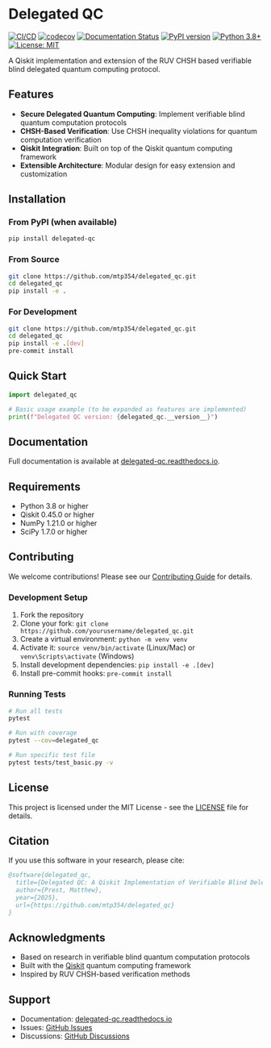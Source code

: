# Delegated QC

[![CI/CD](https://github.com/mtp354/delegated_qc/actions/workflows/ci.yml/badge.svg)](https://github.com/mtp354/delegated_qc/actions/workflows/ci.yml)
[![codecov](https://codecov.io/gh/mtp354/delegated_qc/branch/main/graph/badge.svg)](https://codecov.io/gh/mtp354/delegated_qc)
[![Documentation Status](https://readthedocs.org/projects/delegated-qc/badge/?version=latest)](https://delegated-qc.readthedocs.io/en/latest/?badge=latest)
[![PyPI version](https://badge.fury.io/py/delegated-qc.svg)](https://badge.fury.io/py/delegated-qc)
[![Python 3.8+](https://img.shields.io/badge/python-3.8+-blue.svg)](https://www.python.org/downloads/)
[![License: MIT](https://img.shields.io/badge/License-MIT-yellow.svg)](https://opensource.org/licenses/MIT)

A Qiskit implementation and extension of the RUV CHSH based verifiable blind delegated quantum computing protocol.

## Features

- **Secure Delegated Quantum Computing**: Implement verifiable blind quantum computation protocols
- **CHSH-Based Verification**: Use CHSH inequality violations for quantum computation verification
- **Qiskit Integration**: Built on top of the Qiskit quantum computing framework
- **Extensible Architecture**: Modular design for easy extension and customization

## Installation

### From PyPI (when available)

```bash
pip install delegated-qc
```

### From Source

```bash
git clone https://github.com/mtp354/delegated_qc.git
cd delegated_qc
pip install -e .
```

### For Development

```bash
git clone https://github.com/mtp354/delegated_qc.git
cd delegated_qc
pip install -e .[dev]
pre-commit install
```

## Quick Start

```python
import delegated_qc

# Basic usage example (to be expanded as features are implemented)
print(f"Delegated QC version: {delegated_qc.__version__}")
```

## Documentation

Full documentation is available at [delegated-qc.readthedocs.io](https://delegated-qc.readthedocs.io/).

## Requirements

- Python 3.8 or higher
- Qiskit 0.45.0 or higher
- NumPy 1.21.0 or higher
- SciPy 1.7.0 or higher

## Contributing

We welcome contributions! Please see our [Contributing Guide](docs/contributing.md) for details.

### Development Setup

1. Fork the repository
2. Clone your fork: `git clone https://github.com/yourusername/delegated_qc.git`
3. Create a virtual environment: `python -m venv venv`
4. Activate it: `source venv/bin/activate` (Linux/Mac) or `venv\Scripts\activate` (Windows)
5. Install development dependencies: `pip install -e .[dev]`
6. Install pre-commit hooks: `pre-commit install`

### Running Tests

```bash
# Run all tests
pytest

# Run with coverage
pytest --cov=delegated_qc

# Run specific test file
pytest tests/test_basic.py -v
```

## License

This project is licensed under the MIT License - see the [LICENSE](LICENSE) file for details.

## Citation

If you use this software in your research, please cite:

```bibtex
@software{delegated_qc,
  title={Delegated QC: A Qiskit Implementation of Verifiable Blind Delegated Quantum Computing},
  author={Prest, Matthew},
  year={2025},
  url={https://github.com/mtp354/delegated_qc}
}
```

## Acknowledgments

- Based on research in verifiable blind quantum computation protocols
- Built with the [Qiskit](https://qiskit.org/) quantum computing framework
- Inspired by RUV CHSH-based verification methods

## Support

- Documentation: [delegated-qc.readthedocs.io](https://delegated-qc.readthedocs.io/)
- Issues: [GitHub Issues](https://github.com/mtp354/delegated_qc/issues)
- Discussions: [GitHub Discussions](https://github.com/mtp354/delegated_qc/discussions)
